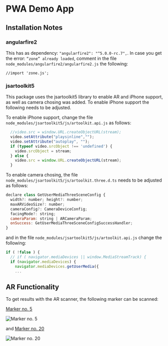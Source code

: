# PWA Demo App
## Installation Notes
### angularfire2 
This has as dependency: `"angularfire2": "^5.0.0-rc.7",`. In case you get the error: `“zone” already loaded`, comment in the file `node_modules/angularfire2/angularfire2.js` the following:
```
//import 'zone.js';
```


### jsartoolkit5
This package uses the jsartoolkit5 library to enable AR and iPhone support, as well as camera chosing was added. To enable iPhone support the following needs to be adjusted.

To enable iPhone support, change the file `node_modules/jsartoolkit5/js/artoolkit.api.js` as follows:
```javascript
  //video.src = window.URL.createObjectURL(stream);
  video.setAttribute("playsinline","");
  video.setAttribute("autoplay", "");
  if (typeof video.srcObject !== 'undefined') {
    video.srcObject = stream;
  } else {
    video.src = window.URL.createObjectURL(stream);
  }
```

To enable camera chosing, the file `node_modules/jsartoolkit5/js/artoolkit.three.d.ts` needs to be adjusted as follows:
```javascript
declare class GetUserMediaThreeSceneConfig {
  width?: number; height?: number;
  maxARVideoSize?: number;
  cameraConfig?: CameraDeviceConfig;
  facingMode?: string;
  cameraParam: string | ARCameraParam;
  onSuccess: GetUserMediaThreeSceneConfigSuccessHandler;
}
```

and in the file `node_modules/jsartoolkit5/js/artoolkit.api.js` change the following:
```javascript
if ( !false ) {
  // if ( navigator.mediaDevices || window.MediaStreamTrack) {
  if (navigator.mediaDevices) {
    navigator.mediaDevices.getUserMedia({
    ...
```
## AR Functionality
To get results with the AR scanner, the following marker can be scanned:

[Marker no. 5](https://github.com/artoolkit/artoolkit5/blob/master/doc/patterns/Matrix%20code%203x3%20(72dpi)/5.png)

![Marker no. 5](https://github.com/artoolkit/artoolkit5/blob/master/doc/patterns/Matrix%20code%203x3%20(72dpi)/5.png "Marker no. 5")

and
[Marker no. 20](https://github.com/artoolkit/artoolkit5/blob/master/doc/patterns/Matrix%20code%203x3%20(72dpi)/20.png)

![Marker no. 20](https://github.com/artoolkit/artoolkit5/blob/master/doc/patterns/Matrix%20code%203x3%20(72dpi)/20.png "Marker no. 20")

